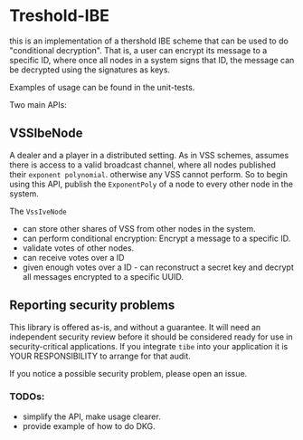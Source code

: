 # Treshold-IBE

this is an implementation of a thershold IBE scheme that can be used to do "conditional decryption".
That is, a user can encrypt its message to a specific ID, where once all nodes in a system
signs that ID, the message can be decrypted using the signatures as keys.

Examples of usage can be found in the unit-tests.

Two main APIs:

## VSSIbeNode

A dealer and a player in a distributed setting.
As in VSS schemes, assumes there is access to a valid broadcast channel,
where all nodes published their `exponent polynomial`.
otherwise any VSS cannot perform. So to begin using this API, publish the
`ExponentPoly` of a node to every other node in the system.

The `VssIveNode`

- can store other shares of VSS from other nodes in the system.
- can perform conditional encryption: Encrypt a message to a specific ID.
- validate votes of other nodes.
- can receive votes over a ID
- given enough votes over a ID - can reconstruct a secret key and decrypt all
  messages encrypted to a specific UUID.

## Reporting security problems

This library is offered as-is, and without a guarantee.
It will need an independent security review before it should be considered ready for use
in security-critical applications.
If you integrate `tibe` into your application it is YOUR RESPONSIBILITY
to arrange for that audit.

If you notice a possible security problem, please open an issue.

### TODOs:

- simplify the API, make usage clearer.
- provide example of how to do DKG. 